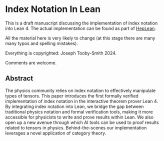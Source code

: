 # Index Notation In Lean

This is a draft manuscript discussing the implementation of index notation into Lean 4. 
The actual implementation can be found as part of [HepLean](https://github.com/HEPLean/HepLean).

All the material here is very likely to change (at this stage there are many many typos 
and spelling mistakes).

Everything is copyrighted: Joseph Tooby-Smith 2024.

Comments are welcome.

## Abstract 

The physics community relies on index notation to effectively manipulate types of tensors.
This paper introduces the first formally verified implementation of index notation in the
interactive theorem prover Lean 4. By integrating index notation into Lean, we bridge the gap between 
traditional physics notation and formal verification tools, 
making it more accessible for physicists to write and prove results within Lean.
We also open up a new avenue through which AI tools can be used to proof results
related to tensors in physics.
Behind-the-scenes our implementation leverages a novel application of category theory.
